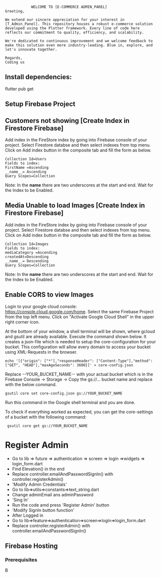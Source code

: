                 WELCOME TO [E-COMMERCE ADMIN_PAREL]
    Greeting,

    We extend our sincere appreciation for your interest in [T_Admin_Panel]. This repository houses a robust e-commerce solution developed using the Plotter framework. Every line of code here reflects our commitment to quality, efficiency, and scalability.

    We're dedicated to continuous improvement and we welcome feedback to make this solution even more industry-leading. Blue in, explore, and let's innovate together.

    Regards,
    Coding us

## Install dependencies:
   flutter pub get

## Setup Firebase Project


## Customers not showing [Create Index in Firestore Firebase]
Add index in the FireStore index by going into Firebase console of your project.
Select Firestore databse and then select indexes from top menu.
Click on Add index button in the composite tab and fill the form as below.

    Collection Id=Users
    Fields to index:
    FirstName =Ascending
    __name__= Ascending
    Query Scopes=Collection

Note: In the **name** there are two underscores at the start and end.
Wait for the Index to be Enabled.


## Media Unable to load Images [Create Index in Firestore Firebase]
Add index in the FireStore index by going into Firebase console of your project.
Select Firestore databse and then select indexes from top menu.
Click on Add index button in the composite tab and fill the form as below.

    Collection Id=Images
    Fields to index:
    mediaCategory =Ascending
    createdAt=Descending
    __name__= Descending
    Query Scopes=Collection

Note: In the **name** there are two underscores at the start and end.
Wait for the Index to be Enabled.


## Enable CORS to view Images
Login to your google cloud console: https://console.cloud.google.com/home.
Select the same Firebase Project from the top left menu.
Click on "Activate Google Cloud Shell" in the upper right corner icon.

At the bottom of your window, a shell terminal will be shown, where gcloud and gsutil are already available. Execute the command shown below. It creates a json-file which is needed to setup the core-configuration for your bucket. This configuration will allow every domain to access your bucket using XML-Requests in the browser.

    echo '[{"origin": ["*"],"responseHeader": ["Content-Type"],"method": ["GET", "HEAD"],"maxAgeSeconds": 3600}]' > core-config.json
Replace --YOUR_BUCKET_NAME-- with your actual bucket which is in the
Firebase Console -> Storage -> Copy the gs://... bucket name and replace with the below command.

    gsutil core set core-config.json gs://YOUR_BUCKET_NAME
Run this command in the Google shell terminal and you are done.

To check if everything worked as expected, you can get the core-settings of a bucket with the following command:

     gsutil core get gs://YOUR_BUCKET_NAME
# **Register Admin**
- Go to lib => future => authentication => screen => login =>widgets => login_form.dart
- Find Elevation() in the end
- Replace controller.emailAndPasswordSignIn() with controller.registerAdmin()
- 'Modify Admin Credentials'
- Go to lib=>utils=>constants=>text_string.dart
- Change adminEmail ans adminPassword
- 'Sing In'
- Run the code amd press 'Register Admin' button
- 'Modify SignIn button function'
- After Logged in
- Go to lib=>feature=>authentication=>screen=>login=>login_form.dart
- Replace controller.registerAdmin() with controller.emailAndPasswordSignIn()



## Firebase Hosting
### Prerequisites
B

